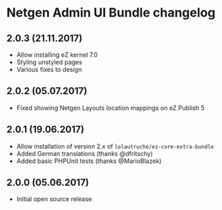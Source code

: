 # Netgen Admin UI Bundle changelog

## 2.0.3 (21.11.2017)

* Allow installing eZ kernel 7.0
* Styling unstyled pages
* Various fixes to design

## 2.0.2 (05.07.2017)

* Fixed showing Netgen Layouts location mappings on eZ Publish 5

## 2.0.1 (19.06.2017)

* Allow installation of version 2.x of `lolautruche/ez-core-extra-bundle`
* Added German translations (thanks @dfritschy)
* Added basic PHPUnit tests (thanks @MarioBlazek)

## 2.0.0 (05.06.2017)

* Initial open source release
